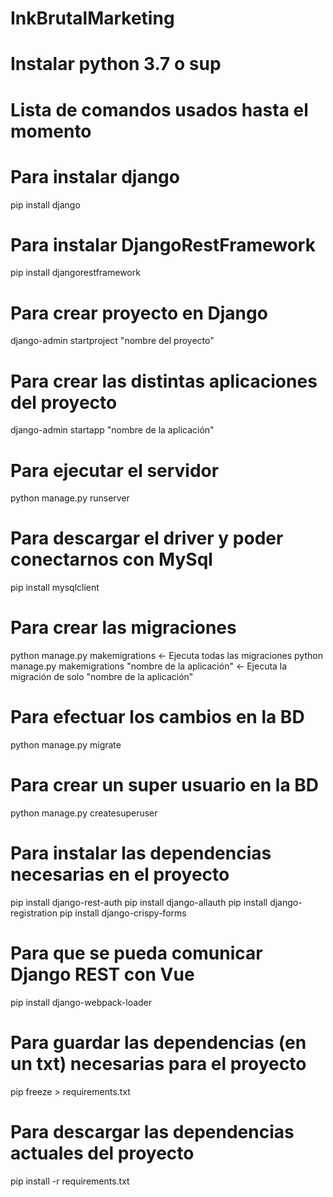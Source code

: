 # InkBrutalMarketing

# Instalar python 3.7 o sup

# Lista de comandos usados hasta el momento

# Para instalar django
pip install django

# Para instalar DjangoRestFramework
pip install djangorestframework

# Para crear proyecto en Django
django-admin startproject "nombre del proyecto"

# Para crear las distintas aplicaciones del proyecto
django-admin startapp "nombre de la aplicación"

# Para ejecutar el servidor
python manage.py runserver

# Para descargar el driver y poder conectarnos con MySql
pip install mysqlclient

# Para crear las migraciones
python manage.py makemigrations   <- Ejecuta todas las migraciones
python manage.py makemigrations "nombre de la aplicación"   <- Ejecuta la migración de solo "nombre de la aplicación"

# Para efectuar los cambios en la BD
python manage.py migrate

# Para crear un super usuario en la BD
python manage.py createsuperuser

# Para instalar las dependencias necesarias en el proyecto
pip install django-rest-auth
pip install django-allauth
pip install django-registration
pip install django-crispy-forms

# Para que se pueda comunicar Django REST con Vue
pip install django-webpack-loader

# Para guardar las dependencias (en un txt) necesarias para el proyecto
pip freeze > requirements.txt

# Para descargar las dependencias actuales del proyecto
pip install -r requirements.txt

